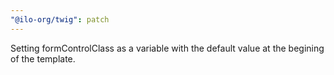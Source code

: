 ```yaml
---
"@ilo-org/twig": patch
---
```


Setting formControlClass as a variable with the default value at the begining of the template.
